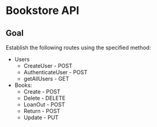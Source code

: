 # Bookstore API

## Goal
Establish the following routes using the specified method:
- Users
    - CreateUser - POST
    - AuthenticateUser - POST
    - getAllUsers - GET
- Books:
    - Create - POST
    - Delete - DELETE
    - LoanOut - POST
    - Return - POST
    - Update - PUT
